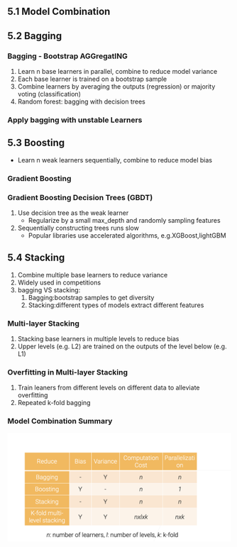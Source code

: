 ## 5.1 Model Combination

## 5.2 Bagging
### Bagging - Bootstrap AGGregatING
1. Learn n base learners in parallel, combine to reduce model variance
2. Each base learner is trained on a bootstrap sample
3. Combine learners by averaging the outputs (regression) or majority voting (classification)
4. Random forest: bagging with decision trees
### Apply bagging with unstable Learners

## 5.3 Boosting
- Learn n weak learners sequentially, combine to reduce model bias
### Gradient Boosting
### Gradient Boosting Decision Trees (GBDT)
1. Use decision tree as the weak learner
    - Regularize by a small max_depth and randomly sampling features
2. Sequentially constructing trees runs slow
    - Popular libraries use accelerated algorithms, e.g.XGBoost,lightGBM

## 5.4 Stacking
1. Combine multiple base learners to reduce variance
2. Widely used in competitions
3. bagging VS stacking:
    1. Bagging:bootstrap samples to get diversity
    2. Stacking:different types of models extract different features
### Multi-layer Stacking
1. Stacking base learners in multiple levels to reduce bias
2. Upper levels (e.g. L2) are trained on the outputs of the level below (e.g. L1)
### Overfitting in Multi-layer Stacking
1. Train leaners from different levels on different data to alleviate overfitting
2. Repeated k-fold bagging

### Model Combination Summary
![Model Combination Summary](resource/5-4-1.png)
